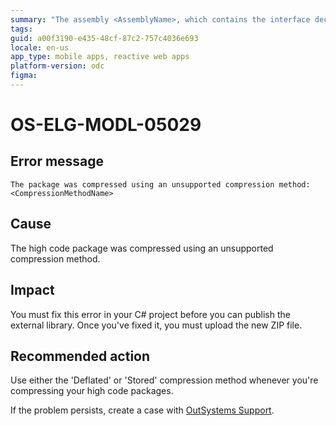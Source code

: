 ```yaml
---
summary: "The assembly <AssemblyName>, which contains the interface decorated with the OSInterface attribute, is not located in the root directory of the zip file."
tags:
guid: a00f3190-e435-48cf-87c2-757c4036e693
locale: en-us
app_type: mobile apps, reactive web apps
platform-version: odc
figma: 
---
```


# OS-ELG-MODL-05029

## Error message

`The package was compressed using an unsupported compression method: <CompressionMethodName>`

## Cause

The high code package was compressed using an unsupported compression method.

## Impact

You must fix this error in your C# project before you can publish the external library. Once you've fixed it, you must upload the new ZIP file.

## Recommended action

Use either the 'Deflated' or 'Stored' compression method whenever you're compressing your high code packages.

If the problem persists, create a case with [OutSystems Support](https://www.outsystems.com/support/portal/open-support-case?ErrorCode=OS-ELG-MODL-05027).
